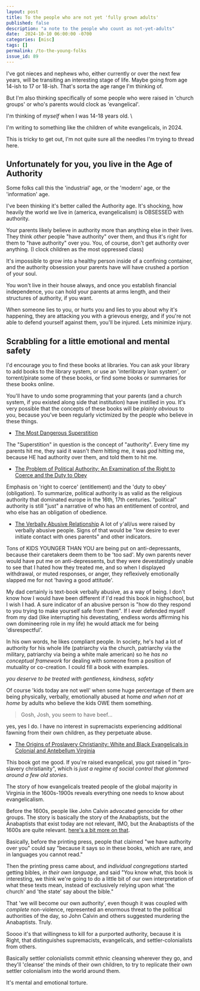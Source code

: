 ```yaml
---
layout: post
title: To the people who are not yet 'fully grown adults'
published: false
description: "a note to the people who count as not-yet-adults"
date:  2024-10-10 06:00:00 -0700
categories: [misc]
tags: []
permalink: /to-the-young-folks
issue_id: 89
---
```


I've got nieces and nephews who, either currently or over the next few years, will be transiting an interesting stage of life. Maybe going from age 14-ish to 17 or 18-ish. That's sorta the age range I'm thinking of.

But I'm also thinking specifically of some people who were raised in 'church groups' or who's parents would clock as 'evangelical'. 

I'm thinking of _myself_ when I was 14-18 years old. \

I'm writing to something like the children of white evangelicals, in 2024.

This is tricky to get out, I'm not quite sure all the needles I'm trying to thread here. 

## Unfortunately for you, you live in the Age of Authority

Some folks call this the 'industrial' age, or the 'modern' age, or the 'information' age.

I've been thinking it's better called the Authority age. It's shocking, how heavily the world we live in (america, evangelicalism) is OBSESSED with authority. 

Your parents likely believe in authority more than anything else in their lives. They think _other_ people "have authority" over them, and thus it's right for them to "have authority" over you. You, of course, don't get authority over anything. (I clock children as the most oppressed class)

It's impossible to grow into a healthy person inside of a confining container, and the authority obsession your parents have will have crushed a portion of your soul. 

You won't live in their house always, and once you establish financial independence, you can hold your parents at arms length, and their structures of authority, if you want.

When someone lies to you, or hurts you and lies to you about why it's happening, they are attacking you with a grievous energy, and if you're not able to defend yourself against them, you'll be injured. Lets minimize injury. 

## Scrabbling for a little emotional and mental safety

I'd encourage you to find these books at libraries. You can ask your library to add books to the library system, or use an 'interlibrary loan system', or torrent/pirate some of these books, or find some books or summaries for these books online. 

You'll have to undo some programming that your parents (and a church system, if you existed along side that institution) have instilled in you. It's very possible that the concepts of these books will be _plainly obvious_ to you, because you've been regularly victimized by the people who believe in these things. 

- [The Most Dangerous Superstition](https://www.goodreads.com/book/show/10836816-the-most-dangerous-superstition) 

The "Superstition" in question is the concept of "authority". Every time my parents hit me, they said it wasn't _them_ hitting me, it was _god_ hitting me, because HE had authority over them, and told them to hit me.

- [The Problem of Political Authority: An Examination of the Right to Coerce and the Duty to Obey](https://www.goodreads.com/book/show/15794037-the-problem-of-political-authority?from_search=true&from_srp=true&qid=DrpkRVYchM&rank=1)

Emphasis on 'right to coerce' (entitlement) and the 'duty to obey' (obligation). To summarize, political authority is as valid as the religious authority that dominated europe in the 16th, 17th centuries. "political" authority is still "just" a narrative of who has an entitlement of control, and who else has an obligation of obedience. 

- [The Verbally Abusive Relationship](https://www.amazon.com/Verbally-Abusive-Relationship-Expanded-Third-ebook/dp/B004GUS7OG/ref=tmm_kin_swatch_0?_encoding=UTF8&qid=1700109538&sr=8-1) A lot of y'all/us were raised by verbally abusive people. Signs of that would be "low desire to ever initiate contact with ones parents" and other indicators.  

Tons of KIDS YOUNGER THAN YOU are being put on anti-depressants, because their caretakers deem them to be 'too sad'. My own parents never would have put me on anti-depressents, but they were devestatingly unable to see that I hated how they treated me, and so when I displayed withdrawal, or muted responses, or anger, they reflexively emotionally slapped me for not 'having a good attitude'. 

My dad certainly is text-book verbally abusive, as a way of being. I don't know how I would have been different if I'd read this book in highschool, but I wish I had. A sure indicator of an abusive person is "how do they respond to you trying to make yourself safe from them". If I ever defended myself from my dad (like interrupting his devestating, endless words affirming his own domineering role in my life) he would attack me for being 'disrespectful'. 

In his own words, he likes compliant people. In society, he's had a lot of authority for his whole life (patriarchy via the church, patriarchy via the military, patriarchy via being a white male american) so he _has no conceptual framework_ for dealing with someone from a position of mutuality or co-creation. I could fill a book with examples. 

_you deserve to be treated with gentleness, kindness, safety_

Of course 'kids today are not well' when some huge percentage of them are being physically, verbally, emotionally abused at home _and when not at home_ by adults who believe the kids OWE them something. 

> Gosh, Josh, you seem to have beef...

yes, yes I do. I have no interest in supremacists experiencing additional fawning from their own children, as they perpetuate abuse. 

- [The Origins of Proslavery Christianity: White and Black Evangelicals in Colonial and Antebellum Virginia](https://www.amazon.com/Origins-Proslavery-Christianity-Evangelicals-Antebellum/dp/0807858773) 

This book got me good. If you're raised evangelical, you got raised in "pro-slavery christianity", which is _just a regime of social control that glommed around a few old stories_. 

The story of how evangelicals treated people of the global majority in Virginia in the 1600s-1900s reveals everything one needs to know about evangelicalism.

Before the 1600s, people like John Calvin advocated genocide for other groups. The story is basically the story of the Anabaptists, but the Anabaptists that exist today are not relevant, IMO, but the Anabaptists of the 1600s are quite relevant. [here's a bit more on that](https://josh.works/whats-up-with-anabaptists). 

Basically, before the printing press, people that claimed "we have authority over you" could say "because it says so in these books, which are rare, and in languages you cannot read."

Then the printing press came about, and _individual congregations_ started getting bibles, _in their own language_, and said "You know what, this book is interesting, we think we're going to do a little bit of our own interpretation of what these texts mean, instead of exclusively relying upon what 'the church' and 'the state' say about the bible."

That 'we will become our own authority', even though it was coupled with _complete_ non-violence, represented an enormous threat to the political authorities of the day, so John Calvin and others suggested murdering the Anabaptists. Truly.

Soooo it's that willingness to kill for a purported authority, because it is Right, that distinguishes supremacists, evangelicals, and settler-colonialists from others.

Basically settler colonialists commit ethnic cleansing wherever they go, and they'll 'cleanse' the minds of their own children, to try to replicate their own settler colonialism into the world around them.

It's mental and emotional torture. 




